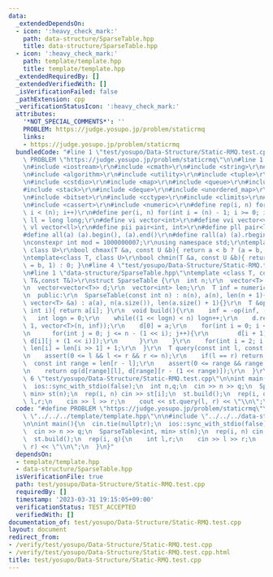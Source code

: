 ```yaml
---
data:
  _extendedDependsOn:
  - icon: ':heavy_check_mark:'
    path: data-structure/SparseTable.hpp
    title: data-structure/SparseTable.hpp
  - icon: ':heavy_check_mark:'
    path: template/template.hpp
    title: template/template.hpp
  _extendedRequiredBy: []
  _extendedVerifiedWith: []
  _isVerificationFailed: false
  _pathExtension: cpp
  _verificationStatusIcon: ':heavy_check_mark:'
  attributes:
    '*NOT_SPECIAL_COMMENTS*': ''
    PROBLEM: https://judge.yosupo.jp/problem/staticrmq
    links:
    - https://judge.yosupo.jp/problem/staticrmq
  bundledCode: "#line 1 \"test/yosupo/Data-Structure/Static-RMQ.test.cpp\"\n#define\
    \ PROBLEM \"https://judge.yosupo.jp/problem/staticrmq\"\n\n#line 1 \"template/template.hpp\"\
    \n#include <iostream>\r\n#include <cmath>\r\n#include <string>\r\n#include <vector>\r\
    \n#include <algorithm>\r\n#include <utility>\r\n#include <tuple>\r\n#include <cstdint>\r\
    \n#include <cstdio>\r\n#include <map>\r\n#include <queue>\r\n#include <set>\r\n\
    #include <stack>\r\n#include <deque>\r\n#include <unordered_map>\r\n#include <unordered_set>\r\
    \n#include <bitset>\r\n#include <cctype>\r\n#include <climits>\r\n#include <functional>\r\
    \n#include <cassert>\r\n#include <numeric>\r\n#define rep(i, n) for(int i = 0;\
    \ i < (n); i++)\r\n#define per(i, n) for(int i = (n) - 1; i >= 0; i--)\r\nusing\
    \ ll = long long;\r\n#define vi vector<int>\r\n#define vvi vector<vi>\r\n#define\
    \ vl vector<ll>\r\n#define pii pair<int, int>\r\n#define pll pair<ll, ll>\r\n\
    #define all(a) (a).begin(), (a).end()\r\n#define rall(a) (a).rbegin(), (a).rend()\r\
    \nconstexpr int mod = 1000000007;\r\nusing namespace std;\r\ntemplate<class T,\
    \ class U>\r\nbool chmax(T &a, const U &b){ return a < b ? (a = b, 1) : 0; }\r\
    \ntemplate<class T, class U>\r\nbool chmin(T &a, const U &b){ return a > b ? (a\
    \ = b, 1) : 0; }\n#line 4 \"test/yosupo/Data-Structure/Static-RMQ.test.cpp\"\n\
    \n#line 1 \"data-structure/SparseTable.hpp\"\ntemplate <class T, const T&(*op)(const\
    \ T&,const T&)>\r\nstruct SparseTable {\r\n  int n;\r\n  vector<T> a;\r\n  private:\r\
    \n  vector<vector<T>> d;\r\n  vector<int> len;\r\n  T inf = numeric_limits<T>::max();\r\
    \n  public:\r\n  SparseTable(const int n) : n(n), a(n), len(n + 1){}\r\n  SparseTable(const\
    \ vector<T> &a) : a(a), n(a.size()), len(a.size() + 1){}\r\n  T &operator[](const\
    \ int i){ return a[i]; }\r\n  void build(){\r\n    inf = -op(inf, -inf);\r\n \
    \   int logn = 0;\r\n    while((1 << logn) < n) logn++;\r\n    d.resize(logn +\
    \ 1, vector<T>(n, inf));\r\n    d[0] = a;\r\n    for(int i = 0; i < logn; i++){\r\
    \n      for(int j = 0; j <= n - (1 << i); j++){\r\n        d[i + 1][j] = op(d[i][j],\
    \ d[i][j + (1 << i)]);\r\n      }\r\n    }\r\n    for(int i = 2; i <= n; i++)\
    \ len[i] = len[i >> 1] + 1;\r\n  }\r\n  T query(const int l, const int r) const{\r\
    \n    assert(0 <= l && l <= r && r <= n);\r\n    if(l == r) return inf;\r\n  \
    \  const int range = len[r - l];\r\n    assert(0 <= range && range < d.size());\r\
    \n    return op(d[range][l], d[range][r - (1 << range)]);\r\n  }\r\n};\n#line\
    \ 6 \"test/yosupo/Data-Structure/Static-RMQ.test.cpp\"\n\nint main(){\n  cin.tie(nullptr);\n\
    \  ios::sync_with_stdio(false);\n  int n,q;\n  cin >> n >> q;\n  SparseTable<int,\
    \ min> st(n);\n  rep(i, n) cin >> st[i];\n  st.build();\n  rep(i, q){\n    int\
    \ l,r;\n    cin >> l >> r;\n    cout << st.query(l, r) << \"\\n\";\n  }\n}\n"
  code: "#define PROBLEM \"https://judge.yosupo.jp/problem/staticrmq\"\n\n#include\
    \ \"../../../template/template.hpp\"\n\n#include \"../../../data-structure/SparseTable.hpp\"\
    \n\nint main(){\n  cin.tie(nullptr);\n  ios::sync_with_stdio(false);\n  int n,q;\n\
    \  cin >> n >> q;\n  SparseTable<int, min> st(n);\n  rep(i, n) cin >> st[i];\n\
    \  st.build();\n  rep(i, q){\n    int l,r;\n    cin >> l >> r;\n    cout << st.query(l,\
    \ r) << \"\\n\";\n  }\n}"
  dependsOn:
  - template/template.hpp
  - data-structure/SparseTable.hpp
  isVerificationFile: true
  path: test/yosupo/Data-Structure/Static-RMQ.test.cpp
  requiredBy: []
  timestamp: '2023-03-31 19:15:05+09:00'
  verificationStatus: TEST_ACCEPTED
  verifiedWith: []
documentation_of: test/yosupo/Data-Structure/Static-RMQ.test.cpp
layout: document
redirect_from:
- /verify/test/yosupo/Data-Structure/Static-RMQ.test.cpp
- /verify/test/yosupo/Data-Structure/Static-RMQ.test.cpp.html
title: test/yosupo/Data-Structure/Static-RMQ.test.cpp
---
```

